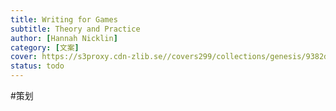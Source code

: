 ```yaml
---
title: Writing for Games
subtitle: Theory and Practice
author: [Hannah Nicklin]
category: [文案]
cover: https://s3proxy.cdn-zlib.se//covers299/collections/genesis/9382d14d54b9d3b351052042e74d2b5e556f490fa5d561c7f3db97eef5ad4000.jpg
status: todo
---
```

#策划 